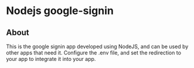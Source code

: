 # Nodejs google-signin

## About

This is the google signin app developed using NodeJS, and can be used by other apps that need it. Configure the .env file, and set the redirection to your app to integrate it into your app.
